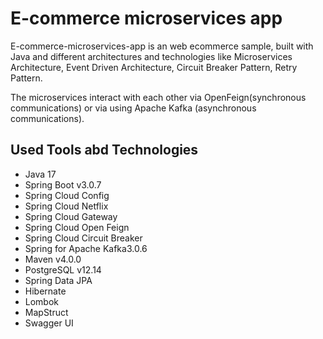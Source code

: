 # E-commerce microservices app
E-commerce-microservices-app  is an web ecommerce sample, built with Java and different architectures and technologies like Microservices Architecture, Event Driven Architecture, Circuit Breaker Pattern, Retry Pattern. 

The microservices interact with each other via OpenFeign(synchronous communications) or via using Apache Kafka (asynchronous communications).

## Used Tools abd Technologies
* Java 17
* Spring Boot v3.0.7
* Spring Cloud Config
* Spring Cloud Netflix
* Spring Cloud Gateway
* Spring Cloud Open Feign 
* Spring Cloud Circuit Breaker
* Spring for Apache Kafka3.0.6
* Maven v4.0.0
* PostgreSQL v12.14
* Spring Data JPA
* Hibernate
* Lombok
* MapStruct
* Swagger UI

